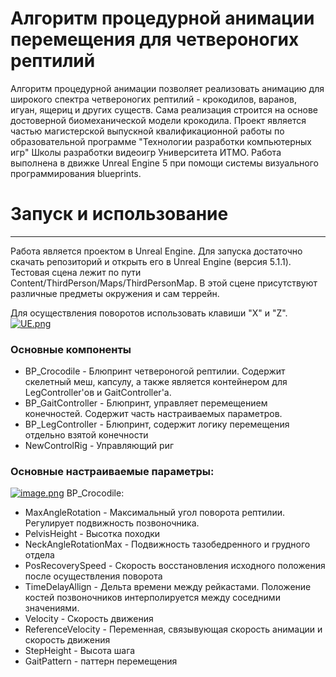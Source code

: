 # Алгоритм процедурной анимации перемещения для четвероногих рептилий
Алгоритм процедурной анимации позволяет реализовать анимацию для широкого спектра четвероногих рептилий - крокодилов, варанов, игуан, ящериц и других существ. Сама реализация строится на основе достоверной биомеханической модели крокодила.
Проект является частью магистерской выпускной квалификационной работы по образовательной программе "Технологии разработки компьютерных игр" Школы разработки видеоигр Университета ИТМО. Работа выполнена в движке Unreal Engine 5 при помощи системы визуального программирования blueprints.



# Запуск и использование
---
Работа является проектом в Unreal Engine. Для запуска достаточно скачать репозиторий и открыть его в Unreal Engine (версия 5.1.1). Тестовая сцена лежит по пути Content/ThirdPerson/Maps/ThirdPersonMap. В этой сцене присутствуют различные предметы окружения и сам террейн.

Для осуществления поворотов использовать клавиши "X" и "Z".
[![UE.png](https://i.postimg.cc/pr3XvbyD/UE.png)](https://postimg.cc/H84C0Nwx)

### Основные компоненты
- BP_Crocodile - Блюпринт четвероногой рептилии. Содержит скелетный меш, капсулу, а также является контейнером для LegController'ов и GaitController'а.
- BP_GaitController - Блюпринт, управляет перемещением конечностей. Содержит часть настраиваемых параметров.
- BP_LegController - Блюпринт, содержит логику перемещения отдельно взятой конечности
- NewControlRig - Управляющий риг

### Основные настраиваемые параметры:
[![image.png](https://i.postimg.cc/mg73s9rg/image.png)](https://postimg.cc/gxkLynRC)
BP_Crocodile: 
- MaxAngleRotation - Максимальный угол поворота рептилии. Регулирует подвижность позвоночника.
- PelvisHeight - Высотка походки
- NeckAngleRotationMax - Подвижность тазобедренного и грудного отдела
- PosRecoverySpeed - Скорость восстановления исходного положения после осуществления поворота
- TimeDelayAllign - Дельта времени между рейкастами. Положение костей позвоночников интерполируется между соседними значениями.
- Velocity - Скорость движения
- ReferenceVelocity - Переменная, связывующая скорость анимации и скорость движения
- StepHeight - Высота шага
- GaitPattern - паттерн перемещения
